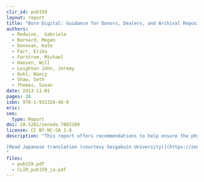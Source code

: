 ```yaml
---
clir_id: pub159
layout: report
title: "Born Digital: Guidance for Donors, Dealers, and Archival Repositories"
authors: 
  - Redwine,  Gabriela 
  - Barnard, Megan
  - Donovan, Kate 
  - Farr, Erika 
  - Forstrom, Michael 
  - Hansen, Will 
  - Leighton John, Jeremy 
  - Kuhl, Nancy 
  - Shaw, Seth 
  - Thomas, Susan 
date: 2013-11-01
pages: 28
isbn: 978-1-932326-46-8
eric:
seo:
  type: Report
doi: 10.5281/zenodo.7802189
license: CC BY-NC-SA 3.0
description: "This report offers recommendations to help ensure the physical and intellectual well-being of born-digital materials transferred from donors to archival repositories. The report surveys the primary issues and concerns related to born-digital acquisitions and is intended for a broad audience with varying levels of interest and expertise, including donors, dealers, and repository staff.

[Read Japanese translation (courtesy Seigakuin University)](https://zenodo.org/record/7802189/files/CLIR_pub159_ja.pdf?download=1)
"
files:
  - pub159.pdf
  - CLIR_pub159_ja.pdf
---
```

